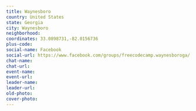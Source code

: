 ```yaml
---
title: Waynesboro
country: United States
state: Georgia
city: Waynesboro
neighborhood: 
coordinates: 33.0898731,-82.0156736
plus-code:
social-name: Facebook
social-url: https://www.facebook.com/groups/freecodecamp.waynesboroga/
chat-name:
chat-url:
event-name:
event-url:
leader-name:
leader-url:
old-photo: 
cover-photo:
---
```

